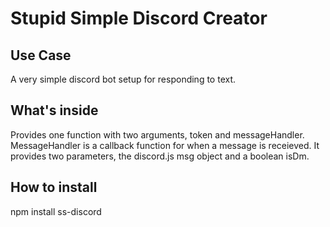 # Stupid Simple Discord Creator

## Use Case

A very simple discord bot setup for responding to text.

## What's inside

Provides one function with two arguments, token and messageHandler.
MessageHandler is a callback function for when a message is receieved.
It provides two parameters, the discord.js msg object and a boolean isDm.

## How to install

npm install ss-discord
